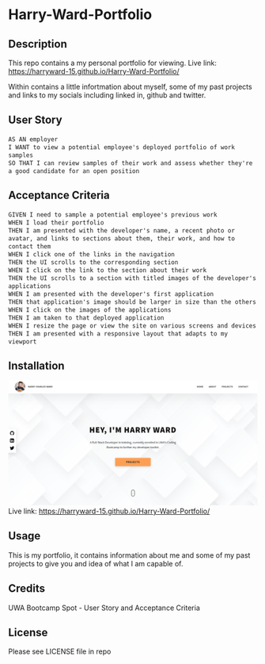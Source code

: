 # Harry-Ward-Portfolio

## Description

This repo contains a my personal portfolio for viewing. Live link: https://harryward-15.github.io/Harry-Ward-Portfolio/

Within contains a little infortmation about myself, some of my past projects and links to my socials including linked in, github and twitter.

## User Story

```
AS AN employer
I WANT to view a potential employee's deployed portfolio of work samples
SO THAT I can review samples of their work and assess whether they're a good candidate for an open position
```

## Acceptance Criteria

```
GIVEN I need to sample a potential employee's previous work
WHEN I load their portfolio
THEN I am presented with the developer's name, a recent photo or avatar, and links to sections about them, their work, and how to contact them
WHEN I click one of the links in the navigation
THEN the UI scrolls to the corresponding section
WHEN I click on the link to the section about their work
THEN the UI scrolls to a section with titled images of the developer's applications
WHEN I am presented with the developer's first application
THEN that application's image should be larger in size than the others
WHEN I click on the images of the applications
THEN I am taken to that deployed application
WHEN I resize the page or view the site on various screens and devices
THEN I am presented with a responsive layout that adapts to my viewport

```

## Installation

![portfolio img](./assets/img/mockup.PNG)
Live link: https://harryward-15.github.io/Harry-Ward-Portfolio/

## Usage

This is my portfolio, it contains information about me and some of my past projects to give you and idea of what I am capable of. 

## Credits

UWA Bootcamp Spot - User Story and Acceptance Criteria

## License

Please see LICENSE file in repo
